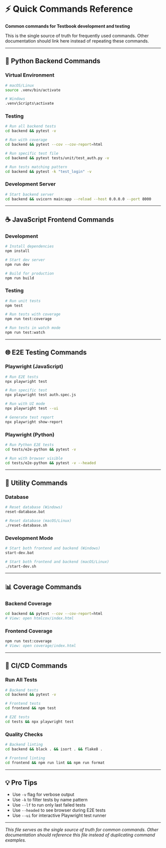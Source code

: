 # ⚡ Quick Commands Reference

**Common commands for Testbook development and testing**

This is the single source of truth for frequently used commands. Other documentation should link here instead of repeating these commands.

---

<h2 id="python-backend-commands">🐍 Python Backend Commands</h2>

### Virtual Environment

```bash
# macOS/Linux
source .venv/bin/activate

# Windows
.venv\Scripts\activate
```

### Testing

```bash
# Run all backend tests
cd backend && pytest -v

# Run with coverage
cd backend && pytest --cov --cov-report=html

# Run specific test file
cd backend && pytest tests/unit/test_auth.py -v

# Run tests matching pattern
cd backend && pytest -k "test_login" -v
```

### Development Server

```bash
# Start backend server
cd backend && uvicorn main:app --reload --host 0.0.0.0 --port 8000
```

---

## ☕ JavaScript Frontend Commands

### Development

```bash
# Install dependencies
npm install

# Start dev server
npm run dev

# Build for production
npm run build
```

### Testing

```bash
# Run unit tests
npm test

# Run tests with coverage
npm run test:coverage

# Run tests in watch mode
npm run test:watch
```

---

## 🌐 E2E Testing Commands

### Playwright (JavaScript)

```bash
# Run E2E tests
npx playwright test

# Run specific test
npx playwright test auth.spec.js

# Run with UI mode
npx playwright test --ui

# Generate test report
npx playwright show-report
```

### Playwright (Python)

```bash
# Run Python E2E tests
cd tests/e2e-python && pytest -v

# Run with browser visible
cd tests/e2e-python && pytest -v --headed
```

---

<h2 id="utility-commands">🔧 Utility Commands</h2>

### Database

```bash
# Reset database (Windows)
reset-database.bat

# Reset database (macOS/Linux)
./reset-database.sh
```

### Development Mode

```bash
# Start both frontend and backend (Windows)
start-dev.bat

# Start both frontend and backend (macOS/Linux)
./start-dev.sh
```

---

<h2 id="coverage-commands">📊 Coverage Commands</h2>

### Backend Coverage

```bash
cd backend && pytest --cov --cov-report=html
# View: open htmlcov/index.html
```

### Frontend Coverage

```bash
npm run test:coverage
# View: open coverage/index.html
```

---

<h2 id="cicd-commands">🚀 CI/CD Commands</h2>

### Run All Tests

```bash
# Backend tests
cd backend && pytest -v

# Frontend tests
cd frontend && npm test

# E2E tests
cd tests && npx playwright test
```

### Quality Checks

```bash
# Backend linting
cd backend && black . && isort . && flake8 .

# Frontend linting
cd frontend && npm run lint && npm run format
```

---

## 💡 Pro Tips

- Use `-v` flag for verbose output
- Use `-k` to filter tests by name pattern
- Use `--lf` to run only last failed tests
- Use `--headed` to see browser during E2E tests
- Use `--ui` for interactive Playwright test runner

---

_This file serves as the single source of truth for common commands. Other documentation should reference this file instead of duplicating command examples._
